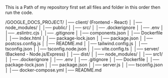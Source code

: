 This is a Path of my repository first set all files and folder in this order then run the code.

/GOOGLE_DOCS_PROJECT/
│── client/   (Frontend - React)
│   │── node_modules/
│   │── public/
│   │── src/
│   │── .dockerignore
│   │── .env
│   │── .eslintrc.cjs
│   │── .gitignore
│   │── components.json
│   │── Dockerfile
│   │── index.html
│   │── package-lock.json
│   │── package.json
│   │── postcss.config.js
│   │── README.md
│   │── tailwind.config.js
│   │── tsconfig.json
│   │── tsconfig.node.json
│   │── vite.config.ts
│
│── server/   (Backend - Node.js/Express)
│   │── dist/
│   │── node_modules/
│   │── src1/
│   │── .dockerignore
│   │── .env
│   │── .gitignore
│   │── Dockerfile
│   │── package-lock.json
│   │── package.json
│   │── server.js
│   │── tsconfig.json
│
│── docker-compose.yml
│── README.md


